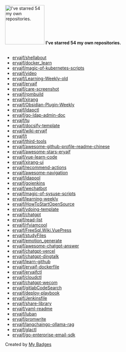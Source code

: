 <img src="https://my-badges.github.io/my-badges/self-star.png" alt="I&apos;ve starred 54 my own repositories." title="I&apos;ve starred 54 my own repositories." width="128">
<strong>I&apos;ve starred 54 my own repositories.</strong>
<br><br>

- <a href="https://github.com/eryajf/shellabout">eryajf/shellabout</a>
- <a href="https://github.com/eryajf/docker_learn">eryajf/docker_learn</a>
- <a href="https://github.com/eryajf/magic-of-kubernetes-scripts">eryajf/magic-of-kubernetes-scripts</a>
- <a href="https://github.com/eryajf/video">eryajf/video</a>
- <a href="https://github.com/eryajf/Learning-Weekly-old">eryajf/Learning-Weekly-old</a>
- <a href="https://github.com/eryajf/eryajf">eryajf/eryajf</a>
- <a href="https://github.com/eryajf/care-screenshot">eryajf/care-screenshot</a>
- <a href="https://github.com/eryajf/rpmbuild">eryajf/rpmbuild</a>
- <a href="https://github.com/eryajf/xirang">eryajf/xirang</a>
- <a href="https://github.com/eryajf/Obsidian-Plugin-Weekly">eryajf/Obsidian-Plugin-Weekly</a>
- <a href="https://github.com/eryajf/ldapctl">eryajf/ldapctl</a>
- <a href="https://github.com/eryajf/go-ldap-admin-doc">eryajf/go-ldap-admin-doc</a>
- <a href="https://github.com/eryajf/tu">eryajf/tu</a>
- <a href="https://github.com/eryajf/docsify-template">eryajf/docsify-template</a>
- <a href="https://github.com/eryajf/wiki-eryajf">eryajf/wiki-eryajf</a>
- <a href="https://github.com/eryajf/t">eryajf/t</a>
- <a href="https://github.com/eryajf/third-tools">eryajf/third-tools</a>
- <a href="https://github.com/eryajf/awesome-github-profile-readme-chinese">eryajf/awesome-github-profile-readme-chinese</a>
- <a href="https://github.com/eryajf/awesome-stars-eryajf">eryajf/awesome-stars-eryajf</a>
- <a href="https://github.com/eryajf/vue-learn-code">eryajf/vue-learn-code</a>
- <a href="https://github.com/eryajf/xirang-ui">eryajf/xirang-ui</a>
- <a href="https://github.com/eryajf/recommend-actions">eryajf/recommend-actions</a>
- <a href="https://github.com/eryajf/awesome-navigation">eryajf/awesome-navigation</a>
- <a href="https://github.com/eryajf/ldapool">eryajf/ldapool</a>
- <a href="https://github.com/eryajf/gojenkins">eryajf/gojenkins</a>
- <a href="https://github.com/eryajf/wechatbot">eryajf/wechatbot</a>
- <a href="https://github.com/eryajf/magic-of-sysuse-scripts">eryajf/magic-of-sysuse-scripts</a>
- <a href="https://github.com/eryajf/learning-weekly">eryajf/learning-weekly</a>
- <a href="https://github.com/eryajf/HowToStartOpenSource">eryajf/HowToStartOpenSource</a>
- <a href="https://github.com/eryajf/vdoing-template">eryajf/vdoing-template</a>
- <a href="https://github.com/eryajf/chatgpt">eryajf/chatgpt</a>
- <a href="https://github.com/eryajf/read-list">eryajf/read-list</a>
- <a href="https://github.com/eryajf/rfyiamcool">eryajf/rfyiamcool</a>
- <a href="https://github.com/eryajf/FreeSql.Wiki.VuePress">eryajf/FreeSql.Wiki.VuePress</a>
- <a href="https://github.com/eryajf/studyFiles">eryajf/studyFiles</a>
- <a href="https://github.com/eryajf/emotion_generate">eryajf/emotion_generate</a>
- <a href="https://github.com/eryajf/awesome-chatgpt-answer">eryajf/awesome-chatgpt-answer</a>
- <a href="https://github.com/eryajf/chatgpt-vercel">eryajf/chatgpt-vercel</a>
- <a href="https://github.com/eryajf/chatgpt-dingtalk">eryajf/chatgpt-dingtalk</a>
- <a href="https://github.com/eryajf/learn-github">eryajf/learn-github</a>
- <a href="https://github.com/eryajf/eryajf-dockerfile">eryajf/eryajf-dockerfile</a>
- <a href="https://github.com/eryajf/eryajfctl">eryajf/eryajfctl</a>
- <a href="https://github.com/eryajf/cloudctl">eryajf/cloudctl</a>
- <a href="https://github.com/eryajf/chatgpt-wecom">eryajf/chatgpt-wecom</a>
- <a href="https://github.com/eryajf/gitlabCodeSearch">eryajf/gitlabCodeSearch</a>
- <a href="https://github.com/eryajf/deploy-playbook">eryajf/deploy-playbook</a>
- <a href="https://github.com/eryajf/Jenkinsfile">eryajf/Jenkinsfile</a>
- <a href="https://github.com/eryajf/share-library">eryajf/share-library</a>
- <a href="https://github.com/eryajf/yaml-readme">eryajf/yaml-readme</a>
- <a href="https://github.com/eryajf/luban">eryajf/luban</a>
- <a href="https://github.com/eryajf/promwrite">eryajf/promwrite</a>
- <a href="https://github.com/eryajf/langchaingo-ollama-rag">eryajf/langchaingo-ollama-rag</a>
- <a href="https://github.com/eryajf/glactl">eryajf/glactl</a>
- <a href="https://github.com/eryajf/go-enterprise-email-sdk">eryajf/go-enterprise-email-sdk</a>


Created by <a href="https://github.com/my-badges/my-badges">My Badges</a>